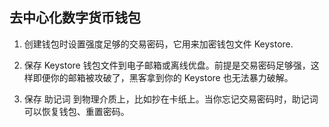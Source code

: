 ## 去中心化数字货币钱包
1. 创建钱包时设置强度足够的交易密码，它用来加密钱包文件 Keystore.
2. 保存 Keystore 钱包文件到电子邮箱或离线优盘。前提是交易密码足够强，这样即便你的邮箱被攻破了，黑客拿到你的 Keystore 也无法暴力破解。

3. 保存 助记词 到物理介质上，比如抄在卡纸上。当你忘记交易密码时，助记词可以恢复钱包、重置密码。
